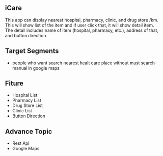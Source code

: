 ## iCare
This app can display nearest hospital, pharmacy, clinic, and drug store /km. This will show list of the item and if user click that, it will show detail item. The detail includes name of item (hospital, pharmacy, etc.), address of that, and button direction.

## Target Segments
- people who want search nearest healt care place without must search manual in google maps

## Fiture
- Hospital List
- Pharmacy List
- Drug Store List
- Clinic List
- Button Direction

## Advance Topic
- Rest Api
- Google Maps


